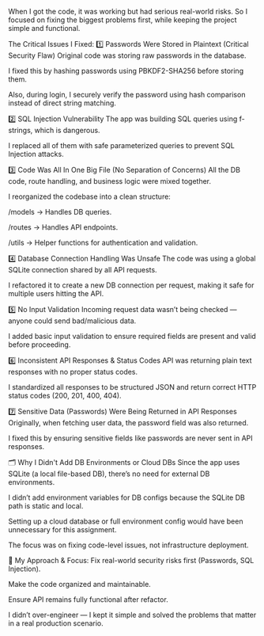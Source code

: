 When I got the code, it was working but had serious real-world risks. So I focused on fixing the biggest problems first, while keeping the project simple and functional.

The Critical Issues I Fixed:
1️⃣ Passwords Were Stored in Plaintext (Critical Security Flaw)
Original code was storing raw passwords in the database.

I fixed this by hashing passwords using PBKDF2-SHA256 before storing them.

Also, during login, I securely verify the password using hash comparison instead of direct string matching.

2️⃣ SQL Injection Vulnerability
The app was building SQL queries using f-strings, which is dangerous.

I replaced all of them with safe parameterized queries to prevent SQL Injection attacks.

3️⃣ Code Was All In One Big File (No Separation of Concerns)
All the DB code, route handling, and business logic were mixed together.

I reorganized the codebase into a clean structure:

/models → Handles DB queries.

/routes → Handles API endpoints.

/utils → Helper functions for authentication and validation.

4️⃣ Database Connection Handling Was Unsafe
The code was using a global SQLite connection shared by all API requests.

I refactored it to create a new DB connection per request, making it safe for multiple users hitting the API.

5️⃣ No Input Validation
Incoming request data wasn’t being checked — anyone could send bad/malicious data.

I added basic input validation to ensure required fields are present and valid before proceeding.

6️⃣ Inconsistent API Responses & Status Codes
API was returning plain text responses with no proper status codes.

I standardized all responses to be structured JSON and return correct HTTP status codes (200, 201, 400, 404).

7️⃣ Sensitive Data (Passwords) Were Being Returned in API Responses
Originally, when fetching user data, the password field was also returned.

I fixed this by ensuring sensitive fields like passwords are never sent in API responses.

🗂️ Why I Didn't Add DB Environments or Cloud DBs
Since the app uses SQLite (a local file-based DB), there’s no need for external DB environments.

I didn’t add environment variables for DB configs because the SQLite DB path is static and local.

Setting up a cloud database or full environment config would have been unnecessary for this assignment.

The focus was on fixing code-level issues, not infrastructure deployment.

🎯 My Approach & Focus:
Fix real-world security risks first (Passwords, SQL Injection).

Make the code organized and maintainable.

Ensure API remains fully functional after refactor.

I didn’t over-engineer — I kept it simple and solved the problems that matter in a real production scenario.